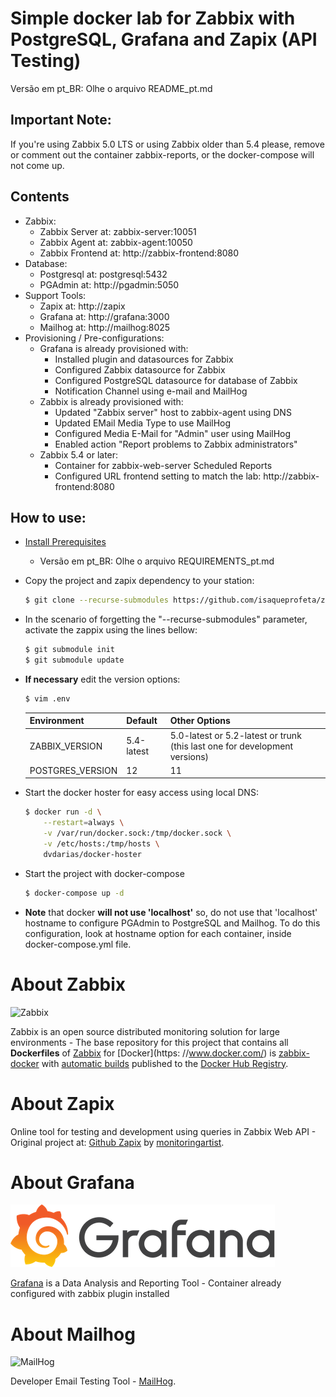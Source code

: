 # Simple docker lab for Zabbix with PostgreSQL, Grafana and Zapix (API Testing)

Versão em pt_BR: Olhe o arquivo README_pt.md

## Important Note:

If you're using Zabbix 5.0 LTS or using Zabbix older than 5.4 please, remove or comment out the container zabbix-reports, or the docker-compose will not come up.

## Contents

- Zabbix:
  - Zabbix Server at: zabbix-server:10051
  - Zabbix Agent at: zabbix-agent:10050
  - Zabbix Frontend at: http://zabbix-frontend:8080
- Database:
  - Postgresql at: postgresql:5432
  - PGAdmin at: http://pgadmin:5050
- Support Tools:
  - Zapix at: http://zapix
  - Grafana at: http://grafana:3000
  - Mailhog at: http://mailhog:8025
- Provisioning / Pre-configurations:
  - Grafana is already provisioned with:
    - Installed plugin and datasources for Zabbix
    - Configured Zabbix datasource for Zabbix
    - Configured PostgreSQL datasource for database of Zabbix
    - Notification Channel using e-mail and MailHog
  - Zabbix is already provisioned with:
    - Updated "Zabbix server" host to zabbix-agent using DNS
    - Updated EMail Media Type to use MailHog
    - Configured Media E-Mail for "Admin" user using MailHog
    - Enabled action "Report problems to Zabbix administrators"
  - Zabbix 5.4 or later:
    - Container for zabbix-web-server Scheduled Reports
    - Configured URL frontend setting to match the lab: http://zabbix-frontend:8080

## How to use:

- [Install Prerequisites](./REQUIREMENTS.md)
  - Versão em pt_BR: Olhe o arquivo REQUIREMENTS_pt.md
- Copy the project and zapix dependency to your station:
  ```sh
  $ git clone --recurse-submodules https://github.com/isaqueprofeta/zabbix-lab.git
  ```
- In the scenario of forgetting the "--recurse-submodules" parameter, activate the zappix using the lines bellow:
  ```sh
  $ git submodule init
  $ git submodule update
  ```
- **If necessary** edit the version options:

  ```sh
  $ vim .env
  ```

  | Environment      | Default    | Other Options |
  | ---------------- | ---------- | ------------- |
  | ZABBIX_VERSION   | 5.4-latest | 5.0-latest or 5.2-latest or trunk (this last one for development versions)|
  | POSTGRES_VERSION | 12         | 11 |

- Start the docker hoster for easy access using local DNS:
  ```sh
  $ docker run -d \
      --restart=always \
      -v /var/run/docker.sock:/tmp/docker.sock \
      -v /etc/hosts:/tmp/hosts \
      dvdarias/docker-hoster
  ```
- Start the project with docker-compose

  ```sh
  $ docker-compose up -d
  ```

- **Note** that docker **will not use 'localhost'** so, do not use that 'localhost' hostname to configure PGAdmin to PostgreSQL and Mailhog. To do this configuration, look at hostname option for each container, inside docker-compose.yml file.

# About Zabbix

![Zabbix](https://assets.zabbix.com/img/logo/zabbix_logo_500x131.png)

Zabbix is ​​an open source distributed monitoring solution for large environments - The base repository for this project that contains all **Dockerfiles** of [Zabbix](https://zabbix.com/) for [Docker](https: //www.docker.com/) is [zabbix-docker](https://github.com/zabbix/zabbix-docker) with [automatic builds](https://registry.hub.docker.com/u/zabbix/) published to the [Docker Hub Registry](https://registry.hub.docker.com/).

# About Zapix

Online tool for testing and development using queries in Zabbix Web API - Original project at: [Github Zapix](https://github.com/monitoringartist/zapix) by [monitoringartist](https://monitoringartist.com/).

# About Grafana

![Grafana](https://raw.githubusercontent.com/grafana/grafana/master/docs/logo-horizontal.png)

[Grafana](https://grafana.com) is a Data Analysis and Reporting Tool - Container already configured with zabbix plugin installed

# About Mailhog

![MailHog](https://raw.githubusercontent.com/mailhog/MailHog-UI/master/assets/images/hog.png)

Developer Email Testing Tool - [MailHog](https://github.com/mailhog/MailHog).

